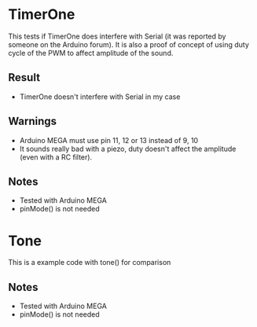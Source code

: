 # TimerOne
This tests if TimerOne does interfere with Serial (it was reported by someone
on the Arduino forum). It is also a proof of concept of using duty cycle of the
PWM to affect amplitude of the sound.

## Result
- TimerOne doesn't interfere with Serial in my case

## Warnings
- Arduino MEGA must use pin 11, 12 or 13 instead of 9, 10
- It sounds really bad with a piezo, duty doesn't affect the amplitude
(even with a RC filter). 

## Notes
- Tested with Arduino MEGA
- pinMode() is not needed


# Tone
This is a example code with tone() for comparison

## Notes
- Tested with Arduino MEGA
- pinMode() is not needed
